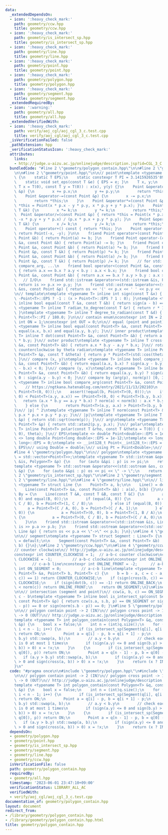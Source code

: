 ```yaml
---
data:
  _extendedDependsOn:
  - icon: ':heavy_check_mark:'
    path: geometry/ccw.hpp
    title: geometry/ccw.hpp
  - icon: ':heavy_check_mark:'
    path: geometry/is_intersect_sp.hpp
    title: geometry/is_intersect_sp.hpp
  - icon: ':heavy_check_mark:'
    path: geometry/line.hpp
    title: geometry/line.hpp
  - icon: ':heavy_check_mark:'
    path: geometry/point.hpp
    title: geometry/point.hpp
  - icon: ':heavy_check_mark:'
    path: geometry/polygon.hpp
    title: geometry/polygon.hpp
  - icon: ':heavy_check_mark:'
    path: geometry/segment.hpp
    title: geometry/segment.hpp
  _extendedRequiredBy:
  - icon: ':warning:'
    path: geometry/all.hpp
    title: geometry/all.hpp
  _extendedVerifiedWith:
  - icon: ':heavy_check_mark:'
    path: verify/aoj_cgl/aoj_cgl_3_c.test.cpp
    title: verify/aoj_cgl/aoj_cgl_3_c.test.cpp
  _isVerificationFailed: false
  _pathExtension: hpp
  _verificationStatusIcon: ':heavy_check_mark:'
  attributes:
    links:
    - http://judge.u-aizu.ac.jp/onlinejudge/description.jsp?id=CGL_3_C
  bundledCode: "#line 2 \"geometry/polygon_contain.hpp\"\n\n#line 2 \"geometry/polygon.hpp\"\
    \n\n#line 2 \"geometry/point.hpp\"\n\n// point\ntemplate <typename T> struct Point\
    \ {\n    static T EPS;\n    static constexpr T PI = 3.1415926535'8979323846'2643383279L;\n\
    \    static void set_eps(const T &e) { EPS = e; }\n    T x, y;\n    Point(const\
    \ T x = T(0), const T y = T(0)) : x(x), y(y) {}\n    Point &operator+=(const Point\
    \ &p) {\n        x += p.x;\n        y += p.y;\n        return *this;\n    }\n\
    \    Point &operator-=(const Point &p) {\n        x -= p.x;\n        y -= p.y;\n\
    \        return *this;\n    }\n    Point &operator*=(const Point &p) { return\
    \ *this = Point(x * p.x - y * p.y, x * p.y + y * p.x); }\n    Point &operator*=(const\
    \ T &k) {\n        x *= k;\n        y *= k;\n        return *this;\n    }\n  \
    \  Point &operator/=(const Point &p) { return *this = Point(x * p.x + y * p.y,\
    \ -x * p.y + y * p.x) / (p.x * p.x + p.y * p.y); }\n    Point &operator/=(const\
    \ T &k) {\n        x /= k;\n        y /= k;\n        return *this;\n    }\n\n\
    \    Point operator+() const { return *this; }\n    Point operator-() const {\
    \ return Point(-x, -y); }\n\n    friend Point operator+(const Point &a, const\
    \ Point &b) { return Point(a) += b; }\n    friend Point operator-(const Point\
    \ &a, const Point &b) { return Point(a) -= b; }\n    friend Point operator*(const\
    \ Point &a, const Point &b) { return Point(a) *= b; }\n    friend Point operator*(const\
    \ Point &p, const T &k) { return Point(p) *= k; }\n    friend Point operator/(const\
    \ Point &a, const Point &b) { return Point(a) /= b; }\n    friend Point operator/(const\
    \ Point &p, const T &k) { return Point(p) /= k; }\n    // for std::set, std::map,\
    \ compare_arg, ...\n    friend bool operator<(const Point &a, const Point &b)\
    \ { return a.x == b.x ? a.y < b.y : a.x < b.x; }\n    friend bool operator>(const\
    \ Point &a, const Point &b) { return a.x == b.x ? a.y > b.y : a.x > b.x; }\n \
    \   // I/O\n    friend std::istream &operator>>(std::istream &is, Point &p) {\
    \ return is >> p.x >> p.y; }\n    friend std::ostream &operator<<(std::ostream\
    \ &os, const Point &p) { return os << '(' << p.x << ' ' << p.y << ')'; }\n};\n\
    \n// template\ntemplate <typename T> inline int sign(const T &x) { return x <\
    \ -Point<T>::EPS ? -1 : (x > Point<T>::EPS ? 1 : 0); }\ntemplate <typename T>\
    \ inline bool equal(const T &a, const T &b) { return sign(a - b) == 0; }\ntemplate\
    \ <typename T> inline T radian_to_degree(const T &r) { return r * 180.0 / Point<T>::PI;\
    \ }\ntemplate <typename T> inline T degree_to_radian(const T &d) { return d *\
    \ Point<T>::PI / 180.0; }\n\n// contain enum\nconstexpr int IN = 2;\nconstexpr\
    \ int ON = 1;\nconstexpr int OUT = 0;\n\n// equal (point and point)\ntemplate\
    \ <typename T> inline bool equal(const Point<T> &a, const Point<T> &b) { return\
    \ equal(a.x, b.x) and equal(a.y, b.y); }\n// inner product\ntemplate <typename\
    \ T> inline T dot(const Point<T> &a, const Point<T> &b) { return a.x * b.x + a.y\
    \ * b.y; }\n// outer product\ntemplate <typename T> inline T cross(const Point<T>\
    \ &a, const Point<T> &b) { return a.x * b.y - a.y * b.x; }\n// rotate Point p\
    \ counterclockwise by theta radian\ntemplate <typename T> inline Point<T> rotate(const\
    \ Point<T> &p, const T &theta) { return p * Point<T>(std::cos(theta), std::sin(theta));\
    \ }\n// compare (x, y)\ntemplate <typename T> inline bool compare_x(const Point<T>\
    \ &a, const Point<T> &b) { return equal(a.x, b.x) ? sign(a.y - b.y) < 0 : sign(a.x\
    \ - b.x) < 0; }\n// compare (y, x)\ntemplate <typename T> inline bool compare_y(const\
    \ Point<T> &a, const Point<T> &b) { return equal(a.y, b.y) ? sign(a.x - b.x) <\
    \ 0 : sign(a.y - b.y) < 0; }\n// compare by (arg(p), norm(p)) [0, 360)\ntemplate\
    \ <typename T> inline bool compare_arg(const Point<T> &a, const Point<T> &b) {\n\
    \    // https://ngtkana.hatenablog.com/entry/2021/11/13/202103\n    assert(!equal(a,\
    \ Point<T>(0, 0)));\n    assert(!equal(b, Point<T>(0, 0)));\n    if ((Point<T>(0,\
    \ 0) < Point<T>(a.y, a.x)) == (Point<T>(0, 0) < Point<T>(b.y, b.x))) {\n     \
    \   return (a.x * b.y == a.y * b.x) ? norm(a) < norm(b) : a.x * b.y > a.y * b.x;\n\
    \    } else {\n        return Point<T>(a.y, a.x) > Point<T>(b.y, b.x);\n    }\n\
    }\n// |p| ^ 2\ntemplate <typename T> inline T norm(const Point<T> &p) { return\
    \ p.x * p.x + p.y * p.y; }\n// |p|\ntemplate <typename T> inline T abs(const Point<T>\
    \ &p) { return std::sqrt(norm(p)); }\n// arg\ntemplate <typename T> inline T arg(const\
    \ Point<T> &p) { return std::atan2(p.y, p.x); }\n// polar\ntemplate <typename\
    \ T> inline Point<T> polar(const T &rho, const T &theta = T(0)) { return rotate(Point<T>(rho,\
    \ 0), theta); }\n// EPS\ntemplate <> double Point<double>::EPS = 1e-9;\ntemplate\
    \ <> long double Point<long double>::EPS = 1e-12;\ntemplate <> long long Point<long\
    \ long>::EPS = 0;\ntemplate <> __int128_t Point<__int128_t>::EPS = 0;\n// change\
    \ EPS\n// using Double = double;\n// using Pt = Point<Double>;\n// Point<Double>::set_eps(new_eps);\n\
    #line 4 \"geometry/polygon.hpp\"\n\n// polygon\ntemplate <typename T> using Polygon\
    \ = std::vector<Point<T>>;\ntemplate <typename T> std::istream &operator>>(std::istream\
    \ &is, Polygon<T> &p) {\n    for (auto &&pi : p) is >> pi;\n    return is;\n}\n\
    template <typename T> std::ostream &operator<<(std::ostream &os, const Polygon<T>\
    \ &p) {\n    for (auto &&pi : p) os << pi << \" -> \";\n    return os;\n}\n#line\
    \ 2 \"geometry/is_intersect_sp.hpp\"\n\n#line 2 \"geometry/segment.hpp\"\n\n#line\
    \ 2 \"geometry/line.hpp\"\n\n#line 4 \"geometry/line.hpp\"\n\n// line\ntemplate\
    \ <typename T> struct Line {\n    Point<T> a, b;\n\n    Line() = default;\n\n\
    \    Line(const Point<T> &a, const Point<T> &b) : a(a), b(b) {}\n\n    // Ax +\
    \ By = C\n    Line(const T &A, const T &B, const T &C) {\n        assert(equal(A,\
    \ 0) and equal(B, 0));\n        if (equal(A, 0)) {\n            a = Point<T>(0,\
    \ C / B), b = Point<T>(1, C / B);\n        } else if (equal(B, 0)) {\n       \
    \     a = Point<T>(C / A, 0), b = Point<T>(C / A, 1);\n        } else if (equal(C,\
    \ 0)) {\n            a = Point<T>(0, 0), b = Point<T>(1, B / A);\n        } else\
    \ {\n            a = Point<T>(0, C / B), b = Point<T>(C / A, 0);\n        }\n\
    \    }\n\n    friend std::istream &operator>>(std::istream &is, Line &p) { return\
    \ is >> p.a >> p.b; }\n    friend std::ostream &operator<<(std::ostream &os, const\
    \ Line &p) { return os << p.a << \"->\" << p.b; }\n};\n#line 4 \"geometry/segment.hpp\"\
    \n\n// segment\ntemplate <typename T> struct Segment : Line<T> {\n    Segment()\
    \ = default;\n\n    Segment(const Point<T> &a, const Point<T> &b) : Line<T>(a,\
    \ b) {}\n};\n#line 2 \"geometry/ccw.hpp\"\n\n#line 4 \"geometry/ccw.hpp\"\n\n\
    // counter clockwise\n// http://judge.u-aizu.ac.jp/onlinejudge/description.jsp?id=CGL_1_C\n\
    constexpr int COUNTER_CLOCKWISE = 1;  // a-b-c counter clockwise\nconstexpr int\
    \ CLOCKWISE = -1;         // a-b-c clockwise\nconstexpr int ONLINE_BACK = 2; \
    \       // c-a-b line\nconstexpr int ONLINE_FRONT = -2;      // a-b-c line\nconstexpr\
    \ int ON_SEGMENT = 0;         // a-c-b line\ntemplate <typename T> int ccw(const\
    \ Point<T> &a, Point<T> b, Point<T> c) {\n    b = b - a, c = c - a;\n    if (sign(cross(b,\
    \ c)) == 1) return COUNTER_CLOCKWISE;\n    if (sign(cross(b, c)) == -1) return\
    \ CLOCKWISE;\n    if (sign(dot(b, c)) == -1) return ONLINE_BACK;\n    if (norm(b)\
    \ < norm(c)) return ONLINE_FRONT;\n    return ON_SEGMENT;\n}\n#line 5 \"geometry/is_intersect_sp.hpp\"\
    \n\n// intersection (segment and point)\n// ccw(a, b, c) == ON_SEGMENT -> a -\
    \ c - b\ntemplate <typename T> inline bool is_intersect_sp(const Segment<T> &s,\
    \ const Point<T> &p) { return ccw(s.a, s.b, p) == ON_SEGMENT or sign(norm(s.a\
    \ - p)) == 0 or sign(norm(s.b - p)) == 0; }\n#line 5 \"geometry/polygon_contain.hpp\"\
    \n\n// polygon contain point -> 2 (IN)\n// polygon cross point -> 1 (ON)\n// otherwise\
    \ -> 0 (OUT)\n// http://judge.u-aizu.ac.jp/onlinejudge/description.jsp?id=CGL_3_C\n\
    template <typename T> int polygon_contain(const Polygon<T> &q, const Point<T>\
    \ &p) {\n    bool x = false;\n    int n = (int)q.size();\n    for (int i = 0;\
    \ i < n - 1; i++) {\n        if (is_intersect_sp(Segment(q[i], q[i + 1]), p))\
    \ return ON;\n        Point a = q[i] - p, b = q[i + 1] - p;\n        if (a.y >\
    \ b.y) std::swap(a, b);\n        // a.y < b.y\n        // check each point's y\
    \ is 0 at most 1 times\n        if (sign(a.y) <= 0 and sign(b.y) > 0 and sign(cross(a,\
    \ b)) > 0) x = !x;\n    }\n    {\n        if (is_intersect_sp(Segment(q[n - 1],\
    \ q[0]), p)) return ON;\n        Point a = q[n - 1] - p, b = q[0] - p;\n     \
    \   if (a.y > b.y) std::swap(a, b);\n        if (sign(a.y) <= 0 and sign(b.y)\
    \ > 0 and sign(cross(a, b)) > 0) x = !x;\n    }\n    return (x ? IN : OUT);\n\
    }\n"
  code: "#pragma once\n\n#include \"geometry/polygon.hpp\"\n#include \"geometry/is_intersect_sp.hpp\"\
    \n\n// polygon contain point -> 2 (IN)\n// polygon cross point -> 1 (ON)\n// otherwise\
    \ -> 0 (OUT)\n// http://judge.u-aizu.ac.jp/onlinejudge/description.jsp?id=CGL_3_C\n\
    template <typename T> int polygon_contain(const Polygon<T> &q, const Point<T>\
    \ &p) {\n    bool x = false;\n    int n = (int)q.size();\n    for (int i = 0;\
    \ i < n - 1; i++) {\n        if (is_intersect_sp(Segment(q[i], q[i + 1]), p))\
    \ return ON;\n        Point a = q[i] - p, b = q[i + 1] - p;\n        if (a.y >\
    \ b.y) std::swap(a, b);\n        // a.y < b.y\n        // check each point's y\
    \ is 0 at most 1 times\n        if (sign(a.y) <= 0 and sign(b.y) > 0 and sign(cross(a,\
    \ b)) > 0) x = !x;\n    }\n    {\n        if (is_intersect_sp(Segment(q[n - 1],\
    \ q[0]), p)) return ON;\n        Point a = q[n - 1] - p, b = q[0] - p;\n     \
    \   if (a.y > b.y) std::swap(a, b);\n        if (sign(a.y) <= 0 and sign(b.y)\
    \ > 0 and sign(cross(a, b)) > 0) x = !x;\n    }\n    return (x ? IN : OUT);\n}"
  dependsOn:
  - geometry/polygon.hpp
  - geometry/point.hpp
  - geometry/is_intersect_sp.hpp
  - geometry/segment.hpp
  - geometry/line.hpp
  - geometry/ccw.hpp
  isVerificationFile: false
  path: geometry/polygon_contain.hpp
  requiredBy:
  - geometry/all.hpp
  timestamp: '2023-06-01 23:47:10+09:00'
  verificationStatus: LIBRARY_ALL_AC
  verifiedWith:
  - verify/aoj_cgl/aoj_cgl_3_c.test.cpp
documentation_of: geometry/polygon_contain.hpp
layout: document
redirect_from:
- /library/geometry/polygon_contain.hpp
- /library/geometry/polygon_contain.hpp.html
title: geometry/polygon_contain.hpp
---
```

